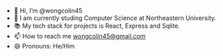 - 👋 Hi, I’m @wongcolin45
- 🏫 I am currently studing Computer Science at Northeastern University.
- 📚 My tech stack for projects is React, Express and Sqlite.
- 📫 How to reach me wongcolin45@gmail.com
- 😄 Pronouns: He/Him



<!---
wongcolin45/wongcolin45 is a ✨ special ✨ repository because its `README.md` (this file) appears on your GitHub profile.
You can click the Preview link to take a look at your changes.
--->
